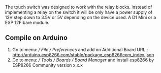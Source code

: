 The touch switch was designed to work with the relay blocks.
Instead of implementing a relay on the switch it will be only have a power supply of 12V  step down to 3.5V or 5V 
depending on the device used. A D1 Mini or a ESP 12F bare module.

## Compile on Arduino

  1. Go to menu: */ File / Preferences* and add on Additional Board URL : http://arduino.esp8266.com/stable/package_esp8266com_index.json
  2. Go to menu: */ Tools / Boards / Board Manager* and install esp8266 by ESP8266 Community version x.x.x
 
